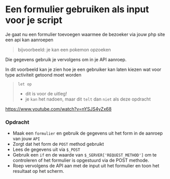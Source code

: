 

# Een formulier gebruiken als input voor je script 

Je gaat nu een formulier toevoegen waarmee de bezoeker via jouw php site een api kan aanroepen
> bijvoorbeeld:
> je kan een pokemon opzoeken

Die gegevens gebruik je vervolgens om in je API aanroep.

In dit voorbeeld kan je zien hoe je een gebruiker kan laten kiezen wat voor type activiteit getoond moet worden

> `let op` 
> - dit is voor de uitleg!
> - je `kan` het nadoen, maar dit `telt` dan `niet` als deze opdracht

https://www.youtube.com/watch?v=nYSJS4yZx68

### Opdracht

- Maak een `formulier` en gebruik de gegevens uit het form in de aanroep van jouw `API`
- Zorgt dat het form de `POST` method gebruikt
- Lees de gegevens uit via `$_POST`
- Gebruik een `if` en de waarde van `$_SERVER['REQUEST_METHOD']`  om te controleren of het formulier is opgestuurd via de POST methode.
- Roep vervolgens de API aan met de input uit het formulier en toon het resultaat op het scherm.
